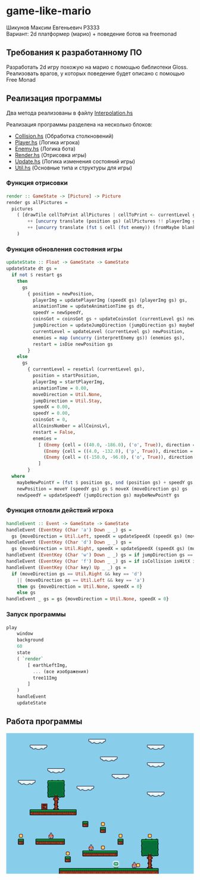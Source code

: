# game-like-mario

Шикунов Максим Евгеньевич P3333  
Вариант: 2d платформер (марио) + поведение ботов на freemonad

## Требования к разработанному ПО

Разработать 2d игру похожую на марио с помощью библиотеки Gloss.
Реализовать врагов, у которых поведение будет описано с помощью Free Monad

## Реализация программы

Два метода реализованы в файлу [Interpolation.hs](src/Interpolation.hs)  

Реализация программы разделена на несколько блоков:
- [Collision.hs](src/Collision.hs) (Обработка столкновений)
- [Player.hs](src/Player.hs) (Логика игрока)
- [Enemy.hs](src/Enemy.hs) (Логика бота)
- [Render.hs](src/Render.hs) (Отрисовка игры)
- [Update.hs](src/Update.hs) (Логика изменения состояний игры)
- [Util.hs](src/Util.hs) (Основные типа и структуры для игры)

### Функция отрисовки

```haskell
render :: GameState -> [Picture] -> Picture
render gs allPictures =
  pictures
    ( [drawTile cellToPrint allPictures | cellToPrint <- currentLevel gs, snd $ snd cellToPrint]
        ++ [uncurry translate (position gs) (allPictures !! playerImg gs)]
        ++ [uncurry translate (fst $ cell (fst enemy)) (fromMaybe blank (whatImg (cell (fst enemy)) allPictures)) | enemy <- enemies gs]
    )
```

### Функция обновления состояния игры

```haskell
updateState :: Float -> GameState -> GameState
updateState dt gs =
  if not $ restart gs
    then
      gs
        { position = newPosition,
          playerImg = updatePlayerImg (speedX gs) (playerImg gs) gs,
          animationTime = updateAnimationTime gs dt,
          speedY = newSpeedY,
          coinsGot = coinsGot gs + updateCoinsGot (currentLevel gs) newPosition,
          jumpDirection = updateJumpDirection (jumpDirection gs) maybeNewPointY gs,
          currentLevel = updateLevel (currentLevel gs) newPosition,
          enemies = map (uncurry (interpretEnemy gs)) (enemies gs),
          restart = isDie newPosition gs
        }
    else
      gs
        { currentLevel = resetLvl (currentLevel gs),
          position = startPosition,
          playerImg = startPlayerImg,
          animationTime = 0.00,
          moveDirection = Util.None,
          jumpDirection = Util.Stay,
          speedX = 0.00,
          speedY = 0.00,
          coinsGot = 0,
          allCoinsNumber = allCoinsLvl,
          restart = False,
          enemies =
            [ (Enemy {cell = ((40.0, -186.0), ('o', True)), direction = 1}, enemyBehaviorRight),
              (Enemy {cell = ((4.0, -132.0), ('p', True)), direction = 1}, enemyBehaviorLeft),
              (Enemy {cell = ((-150.0, -96.0), ('o', True)), direction = 1}, enemyBehaviorRight)
            ]
        }
  where
    maybeNewPointY = (fst $ position gs, snd (position gs) + speedY gs - 0.1)
    newPosition = moveY (speedY gs) gs $ moveX (moveDirection gs) gs
    newSpeedY = updateSpeedY (jumpDirection gs) maybeNewPointY gs
```

### Функция отловли действий игрока

```haskell
handleEvent :: Event -> GameState -> GameState
handleEvent (EventKey (Char 'a') Down _ _) gs =
  gs {moveDirection = Util.Left, speedX = updateSpeedX (speedX gs) (moveDirection gs == Util.Left)}
handleEvent (EventKey (Char 'd') Down _ _) gs =
  gs {moveDirection = Util.Right, speedX = updateSpeedX (speedX gs) (moveDirection gs == Util.Right)}
handleEvent (EventKey (Char 'w') Down _ _) gs = if jumpDirection gs == Util.Stay then gs {speedY = 3.5, jumpDirection = Util.Jump} else gs
handleEvent (EventKey (Char 'f') Down _ _) gs = if isCollision isHitX isDoorNeeded (position gs) gs && coinsGot gs == allCoinsNumber gs then gs {restart = True} else gs
handleEvent (EventKey (Char key) Up _ _) gs =
  if (moveDirection gs == Util.Right && key == 'd')
    || (moveDirection gs == Util.Left && key == 'a')
    then gs {moveDirection = Util.None, speedX = 0}
    else gs
handleEvent _ gs = gs {moveDirection = Util.None, speedX = 0}
```

### Запуск программы

```haskell
play
    window
    background
    60
    state
    ( `render`
        [ earthLeftImg,
          ... (все изображения)
          tree11Img
        ]
    )
    handleEvent
    updateState
```

## Работа программы

![gameplay](videos/gameplay.gif)
